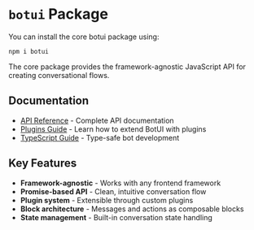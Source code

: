 
# `botui` Package

You can install the core botui package using:

```
npm i botui
```

The core package provides the framework-agnostic JavaScript API for creating conversational flows.

## Documentation

- [API Reference](./reference) - Complete API documentation
- [Plugins Guide](../plugins) - Learn how to extend BotUI with plugins
- [TypeScript Guide](../typescript) - Type-safe bot development

## Key Features

- **Framework-agnostic** - Works with any frontend framework
- **Promise-based API** - Clean, intuitive conversation flow
- **Plugin system** - Extensible through custom plugins
- **Block architecture** - Messages and actions as composable blocks
- **State management** - Built-in conversation state handling